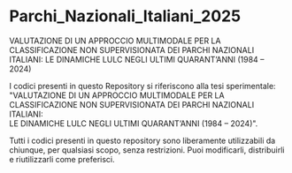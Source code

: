 # Parchi_Nazionali_Italiani_2025
VALUTAZIONE DI UN APPROCCIO MULTIMODALE PER LA CLASSIFICAZIONE NON SUPERVISIONATA  DEI PARCHI NAZIONALI ITALIANI:  LE DINAMICHE LULC NEGLI ULTIMI QUARANT’ANNI (1984 – 2024)

I codici presenti in questo Repository si riferiscono alla tesi sperimentale:
"VALUTAZIONE DI UN APPROCCIO MULTIMODALE PER LA CLASSIFICAZIONE NON SUPERVISIONATA  DEI PARCHI NAZIONALI ITALIANI:  
LE DINAMICHE LULC NEGLI ULTIMI QUARANT’ANNI (1984 – 2024)". 

Tutti i codici presenti in questo repository sono liberamente utilizzabili da chiunque, per qualsiasi scopo, senza restrizioni. 
Puoi modificarli, distribuirli e riutilizzarli come preferisci.
